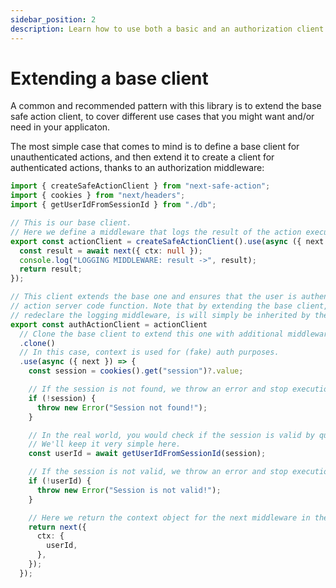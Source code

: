 ```yaml
---
sidebar_position: 2
description: Learn how to use both a basic and an authorization client at the same time in your project.
---
```



# Extending a base client

A common and recommended pattern with this library is to extend the base safe action client, to cover different use cases that you might want and/or need in your applicaton.

The most simple case that comes to mind is to define a base client for unauthenticated actions, and then extend it to create a client for authenticated actions, thanks to an authorization middleware:

```typescript title="src/lib/safe-action.ts"
import { createSafeActionClient } from "next-safe-action";
import { cookies } from "next/headers";
import { getUserIdFromSessionId } from "./db";

// This is our base client.
// Here we define a middleware that logs the result of the action execution.
export const actionClient = createSafeActionClient().use(async ({ next }) => {
  const result = await next({ ctx: null });
  console.log("LOGGING MIDDLEWARE: result ->", result);
  return result;
});

// This client extends the base one and ensures that the user is authenticated before running
// action server code function. Note that by extending the base client, you don't need to
// redeclare the logging middleware, is will simply be inherited by the new client.
export const authActionClient = actionClient
  // Clone the base client to extend this one with additional middleware functions.
  .clone()
  // In this case, context is used for (fake) auth purposes.
  .use(async ({ next }) => {
    const session = cookies().get("session")?.value;

    // If the session is not found, we throw an error and stop execution here.
    if (!session) {
      throw new Error("Session not found!");
    }

    // In the real world, you would check if the session is valid by querying a database.
    // We'll keep it very simple here.
    const userId = await getUserIdFromSessionId(session);

    // If the session is not valid, we throw an error and stop execution here.
    if (!userId) {
      throw new Error("Session is not valid!");
    }

    // Here we return the context object for the next middleware in the chain/server code function.
    return next({
      ctx: {
        userId,
      },
    });
  });
```